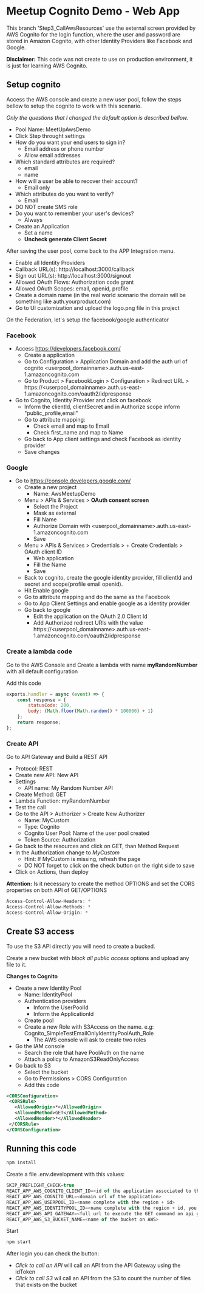 # Meetup Cognito Demo - Web App

This branch 'Step3_CallAwsResources' use the external screen provided by AWS Cognito for the login function, where the user and password are stored in Amazon Cognito, with other Identity Providers like Facebook and Google.

**Disclaimer:** This code was not create to use on production environment, it is just for learning AWS Cognito.

## Setup cognito

Access the AWS console and create a new user pool, follow the steps bellow to setup the cognito to work with this scenario.

*Only the questions that I changed the default option is described bellow.*
- Pool Name: MeetUpAwsDemo
- Click Step throught settings
- How do you want your end users to sign in?
  - Email address or phone number
  - Allow email addresses
- Which standard attributes are required?
  - email
  - name
- How will a user be able to recover their account?
  - Email only
- Which attributes do you want to verify?
  - Email
- DO NOT create SMS role
- Do you want to remember your user's devices?
  - Always
- Create an Application
  - Set a name
  - **Uncheck generate Client Secret**

After saving the user pool, come back to the APP Integration menu.

- Enable all Identity Providers
- Callback URL(s): http://localhost:3000/callback
- Sign out URL(s): http://localhost:3000/signout
- Allowed OAuth Flows: Authorization code grant
- Allowed OAuth Scopes: email, openid, profile
- Create a domain name (in the real world scenario the domain will be something like auth.yourproduct.com)
- Go to UI customization and upload the logo.png file in this project

On the Federation, let`s setup the facebook/google authenticator

### Facebook
- Access https://developers.facebook.com/
  - Create a application
  - Go to Configuration > Application Domain and add the auth url of cognito <userpool_domainname>.auth.us-east-1.amazoncognito.com
  - Go to Product > FacebookLogin > Configuration > Redirect URL > https://<userpool_domainname>.auth.us-east-1.amazoncognito.com/oauth2/idpresponse
- Go to Cognito, Identity Provider and click on facebook
  - Inform the clientId, clientSecret and in Authorize scope inform "public_profile,email"
  - Go to attribute mapping:
    - Check email and map to Email
    - Check first_name and map to Name
  - Go back to App client settings and check Facebook as identity provider
  - Save changes

### Google

- Go to https://console.developers.google.com/
  - Create a new project
    - Name: AwsMeetupDemo
  - Menu > APIs & Services > **OAuth consent screen**
    - Select the Project
    - Mask as external
    - Fill Name 
    - Authorize Domain with <userpool_domainname>.auth.us-east-1.amazoncognito.com
    - Save
  - Menu > APIs & Services > Credentials > + Create Credentials > OAuth client ID
    - Web application
    - Fill the Name
    - Save
  - Back to cognito, create the google identity provider, fill clientId and secret and scope(profile email openid).
  - Hit Enable google
  - Go to attribute mapping and do the same as the Facebook
  - Go to App Client Settings and enable google as a identity provider
  - Go back to google
    - Edit the application on the OAuth 2.0 Client Id
    - Add Authorized redirect URIs with the value https://<userpool_domainname>.auth.us-east-1.amazoncognito.com/oauth2/idpresponse

### Create a lambda code

Go to the AWS Console and Create a lambda with name **myRandomNumber** with all default configuration

Add this code
```javascript
exports.handler = async (event) => {
    const response = {
        statusCode: 200,
        body: (Math.floor(Math.random() * 100000) + 1)
    };
    return response;
};
```

### Create API

Go to API Gateway and Build a REST API

- Protocol: REST
- Create new API: New API
- Settings
  - API name: My Random Number API
- Create Method: GET
- Lambda Function: myRandomNumber
- Test the call
- Go to the API > Authorizer > Create New Authorizer
  - Name: MyCustom
  - Type: Cognito
  - Cognito User Pool: Name of the user pool created
  - Token Source: Authorization
- Go back to the resources and click on GET, than Method Request
- In the Authorization change to *MyCustom*
  - Hint: If MyCustom is missing, refresh the page
  - DO NOT forget to click on the check button on the right side to save
- Click on Actions, than deploy

**Attention:** Is it necessary to create the method OPTIONS and set the CORS properties on both API of GET/OPTIONS

```javascript
Access-Control-Allow-Headers: *
Access-Control-Allow-Methods: *
Access-Control-Allow-Origin: *
```

## Create S3 access

To use the S3 API directly you will need to create a bucked.

Create a new bucket with *block all public access* options and upload any file to it.

**Changes to Cognito**

- Create a new Identity Pool
  - Name: <samenameofuserpoll>IdentityPool
  - Authentication providers
    - Inform the UserPoolId
    - Inform the ApplicationId
  - Create pool
  - Create a new Role with S3Access on the name. e.g: Cognito_SimpleTestEmailOnlyIdentityPoolAuth_Role
    - The AWS console will ask to create two roles
- Go the IAM console
  - Search the role that have PoolAuth on the name
  - Attach a policy to AmazonS3ReadOnlyAccess
- Go back to S3
  - Select the bucket
  - Go to Permissions > CORS Configuration
  - Add this code

```xml
<CORSConfiguration>
 <CORSRule>
   <AllowedOrigin>*</AllowedOrigin>
   <AllowedMethod>GET</AllowedMethod>
   <AllowedHeader>*</AllowedHeader>
 </CORSRule>
</CORSConfiguration>
```

## Running this code

```javascript
npm install
```

Create a file .env.development with this values:

```javascript
SKIP_PREFLIGHT_CHECK=true
REACT_APP_AWS_COGNITO_CLIENT_ID=<id of the application associated to the user pool>
REACT_APP_AWS_COGNITO_URL=<domain url of the application>
REACT_APP_AWS_USERPOOL_ID=<name complete with the region + id>
REACT_APP_AWS_IDENTITYPOOL_ID=<name complete with the region + id, you get this on the sample code menu>
REACT_APP_AWS_API_GATEWAY=<full url to execute the GET command on api gateway>
REACT_APP_AWS_S3_BUCKET_NAME=<name of the bucket on AWS>
```

Start

```javascript
npm start
```

After login you can check the button:

- *Click to call an API* will call an API from the API Gateway using the idToken
- *Click to call S3* wil call an API from the S3 to count the number of files that exists on the bucket
